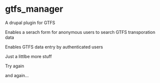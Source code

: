 gtfs_manager
============

A drupal plugin for GTFS

Enables a serach form for anonymous users to search GTFS transporation data

Enables GTFS data entry by authenticated users

Just a littlbe more stuff

Try again

and again...